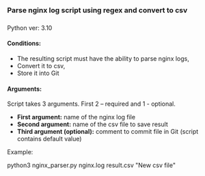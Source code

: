 
###
### Parse nginx log script using regex and convert to csv
###
Python ver: 3.10

#### Conditions:
 - The resulting script must have the ability to parse nginx logs, 
 - Convert it to csv,
 - Store it into Git

#### Arguments:
Script takes 3 arguments. First 2 – required and 1 - optional. 

- **First argument:** name of the nginx log file
- **Second argument:** name of the csv file to save result
- **Third argument (optional):** comment to commit file in Git (script contains default value)

Example:

 python3 nginx_parser.py nginx.log result.csv "New csv file"